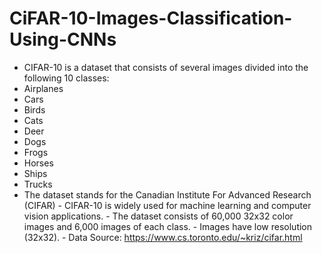 # CiFAR-10-Images-Classification-Using-CNNs
- CIFAR-10 is a dataset that consists of several images divided into the following 10 classes:
- Airplanes     
- Cars      
- Birds     
- Cats     
- Deer     
- Dogs     
- Frogs     
- Horses     
- Ships     
- Trucks  
- The dataset stands for the Canadian Institute For Advanced Research (CIFAR) - CIFAR-10 is widely used for machine learning and computer vision applications.  - The dataset consists of 60,000 32x32 color images and 6,000 images of each class. - Images have low resolution (32x32).  - Data Source: https://www.cs.toronto.edu/~kriz/cifar.html
